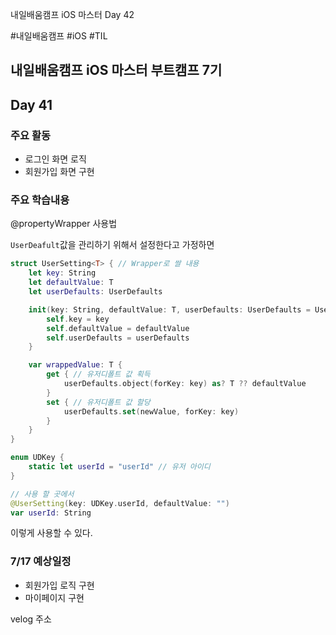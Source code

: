 
내일배움캠프 iOS 마스터 Day 42

#내일배움캠프 #iOS #TIL

## 내일배움캠프 iOS 마스터 부트캠프 7기

## Day 41

### 주요 활동
- 로그인 화면 로직
- 회원가입 화면 구현

### 주요 학습내용

@propertyWrapper 사용법

`UserDeafult`값을 관리하기 위해서 설정한다고 가정하면

```swift
struct UserSetting<T> { // Wrapper로 쌀 내용
    let key: String
    let defaultValue: T
    let userDefaults: UserDefaults

    init(key: String, defaultValue: T, userDefaults: UserDefaults = UserDefaults.standard) {
        self.key = key
        self.defaultValue = defaultValue
        self.userDefaults = userDefaults
    }

    var wrappedValue: T {
        get { // 유저디폴트 값 획득
            userDefaults.object(forKey: key) as? T ?? defaultValue
        }
        set { // 유저디폴트 값 할당
            userDefaults.set(newValue, forKey: key)
        }
    }
}

enum UDKey {
    static let userId = "userId" // 유저 아이디
}

// 사용 할 곳에서
@UserSetting(key: UDKey.userId, defaultValue: "")
var userId: String
```

이렇게 사용할 수 있다.

### 7/17 예상일정
- 회원가입 로직 구현
- 마이페이지 구현

velog 주소    
